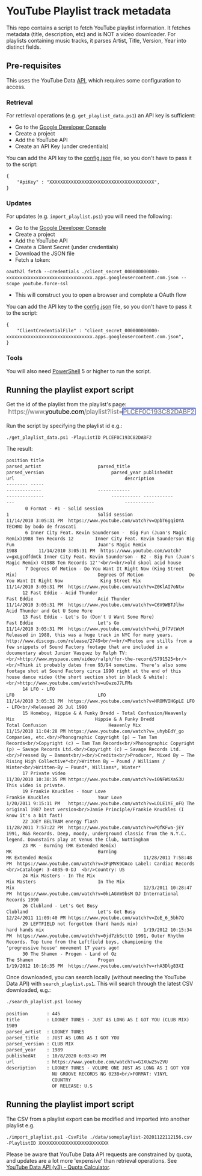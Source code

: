 # YouTube Playlist track metadata
 
This repo contains a script to fetch YouTube playlist information. It fetches metadata (title, description, etc) and is NOT a video downloader. For playlists containing music tracks, it parses Artist, Title, Version, Year into distinct fields.

## Pre-requisites
This uses the YouTube Data [API](https://developers.google.com/youtube/v3/docs/), which requires some configuration to access. 

### Retrieval
For retrieval operations (e.g. `get_playlist_data.ps1`) an API key is sufficient:

- Go to the [Google Developer Console](https://console.developers.google.com/)
- Create a project
- Add the YouTube API
- Create an API Key (under credentials)   

You can add the API key to the [config.json](config.json.sample) file, so you don't have to pass it to the script:
```
{
    "ApiKey" : "XXXXXXXXXXXXXXXXXXXXXXXXXXXXXXXXXXXXXXX",
}
```

### Updates
For updates (e.g. `import_playlist.ps1`) you will need the following:

- Go to the [Google Developer Console](https://console.developers.google.com/)
- Create a project
- Add the YouTube API
- Create a Client Secret (under credentials)
- Download the JSON file
- Fetch a token:
```
oauth2l fetch --credentials ./client_secret_000000000000-xxxxxxxxxxxxxxxxxxxxxxxxxxxxxxxx.apps.googleusercontent.com.json --scope youtube.force-ssl
```
- This will construct you to open a browser and complete a OAuth flow

You can add the API key to the [config.json](config.json.sample) file, so you don't have to pass it to the script:
```
{
    "ClientCredentialFile" : "client_secret_000000000000-xxxxxxxxxxxxxxxxxxxxxxxxxxxxxxxx.apps.googleusercontent.com.json",
}
```

### Tools
You will also need [PowerShell](https://github.com/PowerShell/PowerShell#get-powershell) 5 or higher to run the script.


## Running the playlist export script
Get the id of the playlist from the playlist's page:    
![alt text](url.png "Playlist URL")

Run the script by specifying the playlist id e.g.:
```
./get_playlist_data.ps1 -PlayListID PLCEF0C193C82DABF2
```

The result:
```
position title                                                                                       parsed_artist                     parsed_title                          parsed_version                         parsed_year publishedAt            url                                         description
-------- -----                                                                                       -------------                     ------------                          --------------                         ----------- -----------            ---                                         -----------
       0 Format - #1 - Solid session                                                                 1                                 Solid session                                                                            11/14/2010 3:05:31 PM  https://www.youtube.com/watch?v=QpbT6gqiOYA TECHNO by bodo de frascati
       6 Inner City Feat. Kevin Saunderson -  Big Fun (Juan's Magic Remix)1988 Ten Records 12        Inner City Feat. Kevin Saunderson Big Fun                               Juan's Magic Remix                     1988        11/14/2010 3:05:31 PM  https://www.youtube.com/watch?v=gxLgcdfdmCk Inner City Feat. Kevin Saunderson - B2 - Big Fun (Juan's Magic Remix) ©1988 Ten Records 12''<br/><br/>old skool acid house
       7 Degrees Of Motion - Do You Want It Right Now (King Street Mix)                              Degrees Of Motion                 Do You Want It Right Now              King Street Mix                                    11/14/2010 3:05:31 PM  https://www.youtube.com/watch?v=Z0KlAI7oNtw 
      12 Fast Eddie - Acid Thunder                                                                   Fast Eddie                        Acid Thunder                                                                             11/14/2010 3:05:31 PM  https://www.youtube.com/watch?v=C6V9WBTJlhw Acid Thunder and Get U Some More
      13 Fast Eddie - Let's Go (Don't U Want Some More)                                              Fast Eddie                        Let's Go                                                                                 11/14/2010 3:05:31 PM  https://www.youtube.com/watch?v=hi_Df7VtWcM Released in 1988, this was a huge track in NYC for many years. http://www.discogs.com/release/2749<br/><br/>Photos are stills from a few snippets of Sound Factory footage that are included in a documentary about Junior Vasquez by Ralph TV:<br/>http://www.myspace.com/video/ralph/for-the-record/5791525<br/><br/>Think it probably dates from 93/94 sometime. There's also some footage shot at Sound Factory circa 1990 right at the end of this house dance video (the short section shot in black & white):<br/>http://www.youtube.com/watch?v=uGwzoJ7LFMs
      14 LFO - LFO                                                                                   LFO                               LFO                                                                                      11/14/2010 3:05:31 PM  https://www.youtube.com/watch?v=HROMVIHGpLE LFO - LFO<br/>Released 26 Jul 1990
      15 Homeboy, Hippie & A Funky Dredd - Total Confusion/Heavenly Mix                              Hippie & A Funky Dredd            Total Confusion                       Heavenly Mix                                       11/15/2010 11:04:28 PM https://www.youtube.com/watch?v=_uhybEdY_go Companies, etc.<br/>Phonographic Copyright (p) – Tam Tam Records<br/>Copyright (c) – Tam Tam Records<br/>Phonographic Copyright (p) – Savage Records Ltd.<br/>Copyright (c) – Savage Records Ltd.<br/>Pressed By – Damont<br/><br/>Credits<br/>Producer, Mixed By – The Rising High Collective*<br/>Written By – Pound / Williams / Winter<br/>Written-By – Pound*, Williams*, Winter*
      17 Private video                                                                                                                                                                                                          11/30/2010 10:30:35 PM https://www.youtube.com/watch?v=i0NFWiXaS3U This video is private.
      19 Frankie Knuckles - Your Love                                                                Frankie Knuckles                  Your Love                                                                                1/20/2011 9:15:11 PM   https://www.youtube.com/watch?v=LOLE1YE_oFQ The original 1987 best version<br/>Jamie Principle/Frankie Knuckles (I know it's a bit fast)
      22 JOEY BELTRAM energy flash                                                                                                                                                                                              11/28/2011 7:57:22 PM  https://www.youtube.com/watch?v=PQfKFwa-jEY 1991, R&S Records. Deep, moody, underground classic from the N.Y.C. legend. Downstairs play at Venus the Club, Nottingham
      23 MK - Burning (MK Extended Remix)                                                            MK                                Burning                               MK Extended Remix                                  11/28/2011 7:58:48 PM  https://www.youtube.com/watch?v=3PqMVK9OAco Label: Cardiac Records  <br/>Catalog#: 3-4035-0-DJ  <br/>Country: US
      24 Mix Masters - In The Mix                                                                    Mix Masters                       In The Mix                            Mix                                                12/3/2011 10:28:47 PM  https://www.youtube.com/watch?v=0kLAGVm9bsM DJ International Records 1990
      26 Clubland - Let's Get Busy                                                                   Clubland                          Let's Get Busy                                                                           12/24/2011 11:09:40 PM https://www.youtube.com/watch?v=ZoE_6_5bh7Q 
      29 LEFTFIELD not forgotten (hard hands mix)                                                                                                                            hard hands mix                                     1/19/2012 10:15:34 PM  https://www.youtube.com/watch?v=0jd7zbScttQ 1991, Outer Rhythm Records. Top tune from the Leftfield boys, championing the 'progressive house' movement 17 years ago!
      30 The Shamen - Progen - Land of Oz                                                            The Shamen                        Progen                                                                                   1/19/2012 10:16:35 PM  https://www.youtube.com/watch?v=rhA3Dlg83XI 
```

Once downloaded, you can search locally (without needing the YouTube Data API) with `search_playlist.ps1`. This will search through the latest CSV downloaded, e.g.:
```
./search_playlist.ps1 looney

position       : 445
title          : LOONEY TUNES - JUST AS LONG AS I GOT YOU (CLUB MIX) 1989
parsed_artist  : LOONEY TUNES
parsed_title   : JUST AS LONG AS I GOT YOU 
parsed_version : CLUB MIX
parsed_year    : 1989
publishedAt    : 10/8/2020 6:03:49 PM
url            : https://www.youtube.com/watch?v=GIXUw25v2VU
description    : LOONEY TUNES - VOLUME ONE JUST AS LONG AS I GOT YOU
                 NU GROOVE RECORDS NG 023B<br/>FORMAT: VINYL
                 COUNTRY 
                 OF RELEASE: U.S 

```

## Running the playlist import script
The CSV from a playlist export can be modified and imported into another playlist e.g.

```
./import_playlist.ps1 -CsvFile ./data/someplaylist-20201122112156.csv -PlaylistID XXXXXXXXXXXXXXXXXXXXXXXXXX
```

Please be aware that YouTube Data API requests are constrained by quota, and updates are a lot more 'expensive' than retrieval operations. See [YouTube Data API (v3) - Quota Calculator](https://developers.google.com/youtube/v3/determine_quota_cost).